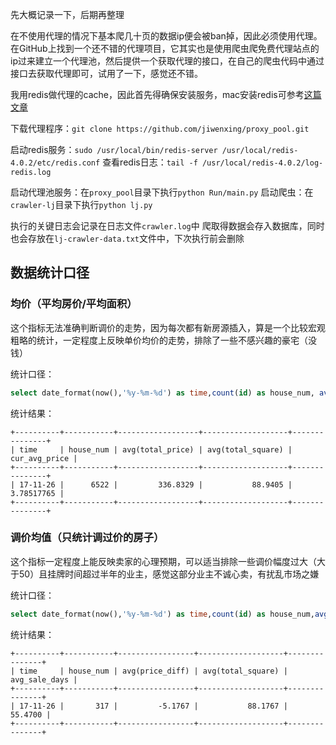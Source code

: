 先大概记录一下，后期再整理

在不使用代理的情况下基本爬几十页的数据ip便会被ban掉，因此必须使用代理。在GitHub上找到一个还不错的代理项目，它其实也是使用爬虫爬免费代理站点的ip过来建立一个代理池，然后提供一个获取代理的接口，在自己的爬虫代码中通过接口去获取代理即可，试用了一下，感觉还不错。

我用redis做代理的cache，因此首先得确保安装服务，mac安装redis可参考[这篇文章](https://www.cnblogs.com/weiluoyan/p/7460466.html)

下载代理程序：`git clone https://github.com/jiwenxing/proxy_pool.git`

启动redis服务：`sudo /usr/local/bin/redis-server /usr/local/redis-4.0.2/etc/redis.conf`
查看redis日志：`tail -f /usr/local/redis-4.0.2/log-redis.log`

启动代理池服务：在`proxy_pool`目录下执行`python Run/main.py`
启动爬虫：在`crawler-lj`目录下执行`python lj.py`

执行的关键日志会记录在日志文件`crawler.log`中
爬取得数据会存入数据库，同时也会存放在`lj-crawler-data.txt`文件中，下次执行前会删除


## 数据统计口径

### 均价（平均房价/平均面积）

这个指标无法准确判断调价的走势，因为每次都有新房源插入，算是一个比较宏观粗略的统计，一定程度上反映单价均价的走势，排除了一些不感兴趣的豪宅（没钱）

统计口径：
 
```sql
select date_format(now(),'%y-%m-%d') as time,count(id) as house_num, avg(total_price), avg(total_square), avg(total_price+price_diff)/avg(total_square) as cur_avg_price from lj_house where total_price<800 and total_square<200;
```

统计结果：

```
+----------+-----------+------------------+-------------------+---------------+
| time     | house_num | avg(total_price) | avg(total_square) | cur_avg_price |
+----------+-----------+------------------+-------------------+---------------+
| 17-11-26 |      6522 |         336.8329 |           88.9405 |    3.78517765 |
+----------+-----------+------------------+-------------------+---------------+
```

### 调价均值（只统计调过价的房子）

这个指标一定程度上能反映卖家的心理预期，可以适当排除一些调价幅度过大（大于50）且挂牌时间超过半年的业主，感觉这部分业主不诚心卖，有扰乱市场之嫌

统计口径：

```sql
select date_format(now(),'%y-%m-%d') as time,count(id) as house_num,avg(price_diff),avg(total_square), avg(TIMESTAMPDIFF(DAY,sale_date,now())) as avg_sale_days from lj_house where abs(price_diff)>0 and abs(price_diff)<50 and TIMESTAMPDIFF(DAY,sale_date,now())<180;
```

统计结果：

```
+----------+-----------+-----------------+-------------------+---------------+
| time     | house_num | avg(price_diff) | avg(total_square) | avg_sale_days |
+----------+-----------+-----------------+-------------------+---------------+
| 17-11-26 |       317 |         -5.1767 |           88.1767 |       55.4700 |
+----------+-----------+-----------------+-------------------+---------------+
```
